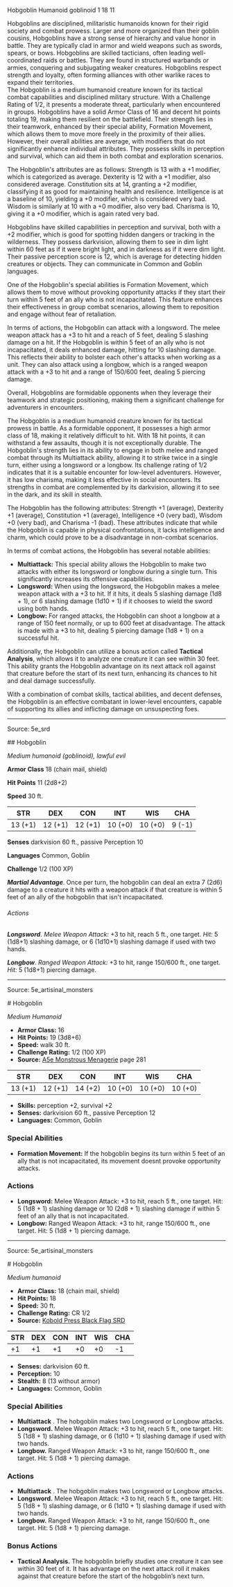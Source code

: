 <MonsterName/>Hobgoblin</MonsterName>
<CreatureType/>Humanoid</CreatureType>
<Subtype/>goblinoid</Subtype>
<CR/>1</CR>
<AC/>18</AC>
<HP/>11</HP>
<summary>Hobgoblins are disciplined, militaristic humanoids known for their rigid society and combat prowess. Larger and more organized than their goblin cousins, Hobgoblins have a strong sense of hierarchy and value honor in battle. They are typically clad in armor and wield weapons such as swords, spears, or bows. Hobgoblins are skilled tacticians, often leading well-coordinated raids or battles. They are found in structured warbands or armies, conquering and subjugating weaker creatures. Hobgoblins respect strength and loyalty, often forming alliances with other warlike races to expand their territories.</summary>

<summary>The Hobgoblin is a medium humanoid creature known for its tactical combat capabilities and disciplined military structure. With a Challenge Rating of 1/2, it presents a moderate threat, particularly when encountered in groups. Hobgoblins have a solid Armor Class of 16 and decent hit points totaling 19, making them resilient on the battlefield. Their strength lies in their teamwork, enhanced by their special ability, Formation Movement, which allows them to move more freely in the proximity of their allies. However, their overall abilities are average, with modifiers that do not significantly enhance individual attributes. They possess skills in perception and survival, which can aid them in both combat and exploration scenarios. </summary>

<detail>

The Hobgoblin's attributes are as follows: Strength is 13 with a +1 modifier, which is categorized as average. Dexterity is 12 with a +1 modifier, also considered average. Constitution sits at 14, granting a +2 modifier, classifying it as good for maintaining health and resilience. Intelligence is at a baseline of 10, yielding a +0 modifier, which is considered very bad. Wisdom is similarly at 10 with a +0 modifier, also very bad. Charisma is 10, giving it a +0 modifier, which is again rated very bad. 

Hobgoblins have skilled capabilities in perception and survival, both with a +2 modifier, which is good for spotting hidden dangers or tracking in the wilderness. They possess darkvision, allowing them to see in dim light within 60 feet as if it were bright light, and in darkness as if it were dim light. Their passive perception score is 12, which is average for detecting hidden creatures or objects. They can communicate in Common and Goblin languages. 

One of the Hobgoblin's special abilities is Formation Movement, which allows them to move without provoking opportunity attacks if they start their turn within 5 feet of an ally who is not incapacitated. This feature enhances their effectiveness in group combat scenarios, allowing them to reposition and engage without fear of retaliation. 

In terms of actions, the Hobgoblin can attack with a longsword. The melee weapon attack has a +3 to hit and a reach of 5 feet, dealing 5 slashing damage on a hit. If the Hobgoblin is within 5 feet of an ally who is not incapacitated, it deals enhanced damage, hitting for 10 slashing damage. This reflects their ability to bolster each other's attacks when working as a unit. They can also attack using a longbow, which is a ranged weapon attack with a +3 to hit and a range of 150/600 feet, dealing 5 piercing damage. 

Overall, Hobgoblins are formidable opponents when they leverage their teamwork and strategic positioning, making them a significant challenge for adventurers in encounters.

The Hobgoblin is a medium humanoid creature known for its tactical prowess in battle. As a formidable opponent, it possesses a high armor class of 18, making it relatively difficult to hit. With 18 hit points, it can withstand a few assaults, though it is not exceptionally durable. The Hobgoblin's strength lies in its ability to engage in both melee and ranged combat through its Multiattack ability, allowing it to strike twice in a single turn, either using a longsword or a longbow. Its challenge rating of 1/2 indicates that it is a suitable encounter for low-level adventurers. However, it has low charisma, making it less effective in social encounters. Its strengths in combat are complemented by its darkvision, allowing it to see in the dark, and its skill in stealth.

The Hobgoblin has the following attributes: Strength +1 (average), Dexterity +1 (average), Constitution +1 (average), Intelligence +0 (very bad), Wisdom +0 (very bad), and Charisma -1 (bad). These attributes indicate that while the Hobgoblin is capable in physical confrontations, it lacks intelligence and charm, which could prove to be a disadvantage in non-combat scenarios.

In terms of combat actions, the Hobgoblin has several notable abilities:
- **Multiattack:** This special ability allows the Hobgoblin to make two attacks with either its longsword or longbow during a single turn. This significantly increases its offensive capabilities.
- **Longsword:** When using the longsword, the Hobgoblin makes a melee weapon attack with a +3 to hit. If it hits, it deals 5 slashing damage (1d8 + 1), or 6 slashing damage (1d10 + 1) if it chooses to wield the sword using both hands.
- **Longbow:** For ranged attacks, the Hobgoblin can shoot a longbow at a range of 150 feet normally, or up to 600 feet at disadvantage. The attack is made with a +3 to hit, dealing 5 piercing damage (1d8 + 1) on a successful hit.

Additionally, the Hobgoblin can utilize a bonus action called **Tactical Analysis**, which allows it to analyze one creature it can see within 30 feet. This ability grants the Hobgoblin advantage on its next attack roll against that creature before the start of its next turn, enhancing its chances to hit and deal damage successfully.

With a combination of combat skills, tactical abilities, and decent defenses, the Hobgoblin is an effective combatant in lower-level encounters, capable of supporting its allies and inflicting damage on unsuspecting foes.</detail>



---

Source: 5e_srd

<statblock>
## Hobgoblin

*Medium humanoid (goblinoid), lawful evil*

**Armor Class** 18 (chain mail, shield)

**Hit Points** 11 (2d8+2)

**Speed** 30 ft.

| STR     | DEX     | CON     | INT     | WIS     | CHA    |
|---------|---------|---------|---------|---------|--------|
| 13 (+1) | 12 (+1) | 12 (+1) | 10 (+0) | 10 (+0) | 9 (-1) |

**Senses** darkvision 60 ft., passive Perception 10

**Languages** Common, Goblin

**Challenge** 1/2 (100 XP)

***Martial Advantage***. Once per turn, the hobgoblin can deal an extra 7 (2d6) damage to a creature it hits with a weapon attack if that creature is within 5 feet of an ally of the hobgoblin that isn't incapacitated.

###### Actions

***Longsword***. *Melee Weapon Attack:* +3 to hit, reach 5 ft., one target. *Hit:* 5 (1d8+1) slashing damage, or 6 (1d10+1) slashing damage if used with two hands.

***Longbow***. *Ranged Weapon Attack:* +3 to hit, range 150/600 ft., one target. *Hit:* 5 (1d8+1) piercing damage.</statblock>




---

Source: 5e_artisinal_monsters

<statblock>
# Hobgoblin

*Medium* *Humanoid*

- **Armor Class:** 16
- **Hit Points:** 19 (3d8+6)
- **Speed:** walk 30 ft.
- **Challenge Rating:** 1/2 (100 XP)
- **Source:** [A5e Monstrous Menagerie](https://enpublishingrpg.com/products/level-up-monstrous-menagerie-a5e) page 281

| STR | DEX | CON | INT | WIS | CHA |
| --- | --- | --- | --- | --- | --- |
| 13 (+1) | 12 (+1) | 14 (+2) | 10 (+0) | 10 (+0) | 10 (+0) |

- **Skills:** perception +2, survival +2
- **Senses:** darkvision 60 ft., passive Perception 12
- **Languages:** Common, Goblin

### Special Abilities

- **Formation Movement:** If the hobgoblin begins its turn within 5 feet of an ally that is not incapacitated, its movement doesnt provoke opportunity attacks.

### Actions

- **Longsword:** Melee Weapon Attack: +3 to hit, reach 5 ft., one target. Hit: 5 (1d8 + 1) slashing damage  or 10 (2d8 + 1) slashing damage if within 5 feet of an ally that is not incapacitated.
- **Longbow:** Ranged Weapon Attack: +3 to hit, range 150/600 ft., one target. Hit: 5 (1d8 + 1) piercing damage.


</statblock>




---

Source: 5e_artisinal_monsters

<statblock>
# Hobgoblin

*Medium humanoid*

- **Armor Class:** 18 (chain mail, shield)
- **Hit Points:** 18
- **Speed:** 30 ft.
- **Challenge Rating:** CR 1/2
- **Source:** [Kobold Press Black Flag SRD](https://koboldpress.com/black-flag-roleplaying/)

| STR | DEX | CON | INT | WIS | CHA |
| --- | --- | --- | --- | --- | --- |
| +1 | +1 | +1 | +0 | +0 | -1 |

- **Senses:** darkvision 60 ft.
- **Perception:** 10
- **Stealth:** 8 (13 without armor)
- **Languages:** Common, Goblin

### Special Abilities

- **Multiattack** . The hobgoblin makes two Longsword or Longbow attacks.
- **Longsword.** Melee Weapon Attack: +3 to hit, reach 5 ft., one target. Hit: 5 (1d8 + 1) slashing damage, or 6 (1d10 + 1) slashing damage if used with two hands.
- **Longbow.** Ranged Weapon Attack: +3 to hit, range 150/600 ft., one target. Hit: 5 (1d8 + 1) piercing damage.

### Actions

- **Multiattack** . The hobgoblin makes two Longsword or Longbow attacks.
- **Longsword.** Melee Weapon Attack: +3 to hit, reach 5 ft., one target. Hit: 5 (1d8 + 1) slashing damage, or 6 (1d10 + 1) slashing damage if used with two hands.
- **Longbow.** Ranged Weapon Attack: +3 to hit, range 150/600 ft., one target. Hit: 5 (1d8 + 1) piercing damage.

### Bonus Actions

- **Tactical Analysis.** The hobgoblin briefly studies one creature it can see within 30 feet of it. It has advantage on the next attack roll it makes against that creature before the start of the hobgoblin’s next turn.

</statblock>



